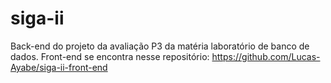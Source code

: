 # siga-ii
Back-end do projeto da avaliação P3 da matéria laboratório de banco de dados. Front-end se encontra nesse repositório: https://github.com/Lucas-Ayabe/siga-ii-front-end
